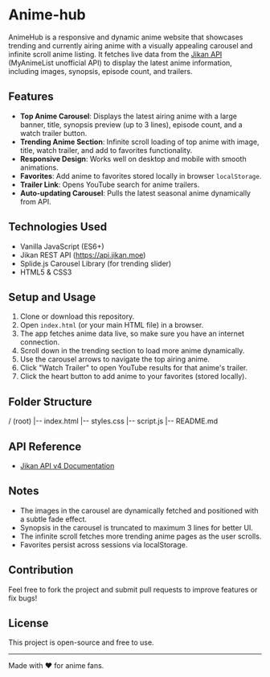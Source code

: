 # Anime-hub

AnimeHub is a responsive and dynamic anime website that showcases trending and currently airing anime with a visually appealing carousel and infinite scroll anime listing. It fetches live data from the [Jikan API](https://jikan.moe/) (MyAnimeList unofficial API) to display the latest anime information, including images, synopsis, episode count, and trailers.

## Features

- **Top Anime Carousel**: Displays the latest airing anime with a large banner, title, synopsis preview (up to 3 lines), episode count, and a watch trailer button.
- **Trending Anime Section**: Infinite scroll loading of top anime with image, title, watch trailer, and add to favorites functionality.
- **Responsive Design**: Works well on desktop and mobile with smooth animations.
- **Favorites**: Add anime to favorites stored locally in browser `localStorage`.
- **Trailer Link**: Opens YouTube search for anime trailers.
- **Auto-updating Carousel**: Pulls the latest seasonal anime dynamically from API.

## Technologies Used

- Vanilla JavaScript (ES6+)
- Jikan REST API (https://api.jikan.moe)
- Splide.js Carousel Library (for trending slider)
- HTML5 & CSS3

## Setup and Usage

1. Clone or download this repository.
2. Open `index.html` (or your main HTML file) in a browser.
3. The app fetches anime data live, so make sure you have an internet connection.
4. Scroll down in the trending section to load more anime dynamically.
5. Use the carousel arrows to navigate the top airing anime.
6. Click "Watch Trailer" to open YouTube results for that anime's trailer.
7. Click the heart button to add anime to your favorites (stored locally).

## Folder Structure

/ (root)
|-- index.html
|-- styles.css
|-- script.js
|-- README.md

## API Reference

- [Jikan API v4 Documentation](https://docs.api.jikan.moe/)

## Notes

- The images in the carousel are dynamically fetched and positioned with a subtle fade effect.
- Synopsis in the carousel is truncated to maximum 3 lines for better UI.
- The infinite scroll fetches more trending anime pages as the user scrolls.
- Favorites persist across sessions via localStorage.

## Contribution

Feel free to fork the project and submit pull requests to improve features or fix bugs!

## License

This project is open-source and free to use.

---

Made with ❤️ for anime fans.
